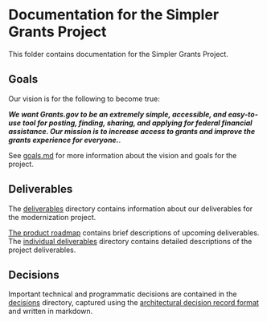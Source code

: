 # Documentation for the Simpler Grants Project

This folder contains documentation for the Simpler Grants Project.

## Goals

Our vision is for the following to become true:

**_We want Grants.gov to be an extremely simple, accessible, and easy-to-use tool for posting, finding, sharing, and applying for federal financial assistance. Our mission is to increase access to grants and improve the grants experience for everyone._**.

See [goals.md](./goals.md) for more information about the vision and goals for the project.

## Deliverables

The [deliverables](./deliverables) directory contains information about our deliverables for the modernization project.

[The product roadmap](https://github.com/orgs/HHS/projects/12) contains brief descriptions of upcoming deliverables. The [individual deliverables](./deliverables/individual_deliverables) directory contains detailed descriptions of the project deliverables.

## Decisions

Important technical and programmatic decisions are contained in the [decisions](./decisions/) directory, captured using the [architectural decision record format](https://adr.github.io) and written in markdown.

